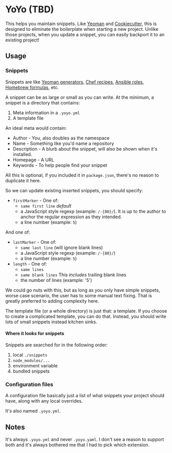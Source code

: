 YoYo (TBD)
==========

This helps you maintain snippets. Like [Yeoman] and [Cookiecutter], this is
designed to eliminate the boilerplate when starting a new project. Unlike those
projects, when you update a snippet, you can easily backport it to an existing
project!

  [Yeoman]: http://yeoman.io/
  [Cookiecutter]: https://cookiecutter.readthedocs.io/en/latest/


Usage
-----

### Snippets

Snippets are like [Yeoman generators], [Chef recipes], [Ansible roles],
[Homebrew formulas], etc.

A snippet can be as large or small as you can write. At the minimum, a snippet
is a directory that contains:

1. Meta information in a `.yoyo.yml`
2. A template file

An ideal meta would contain:

* Author - You, also doubles as the namespace
* Name - Something like you'd name a repository
* Description - A blurb about the snippet, will also be shown when it's installed.
* Homepage - A URL
* Keywords - To help people find your snippet

All this is optional, if you included it in `package.json`, there's no reason
to duplicate it here.

So we can update existing inserted snippets, you should specify:

* `firstMarker` - One of:
  * `same first line` *default*
  * a JavaScript style regexp (example: `/-{80}/`). It is up to the author to
    anchor the regular expression as they intended.
  * a line number (example: `5`)

And one of:

* `lastMarker` - One of:
  * `same last line` (will ignore blank lines)
  * a JavaScript style regexp (example: `/-{80}/`)
  * a line number (example: `5`)
* `length` - One of:
  * `same lines`
  * `same blank lines` This *includes* trailing blank lines
  * the number of lines (example: '5')

We could go nuts with this, but as long as you only have simple snippets, worse
case scenario, the user has to some manual text fixing. That is greatly
preferred to adding complexity here.

The template file (or a whole directory) is just that: a template. If you
choose to create a complicated template, you can do that. Instead, you should
write lots of small snippets instead kitchen sinks.

#### Where it looks for snippets

Snippets are searched for in the following order:

1. local `./snippets`
2. `node_modules/...`
3. environment variable
4. bundled snippets

  [Yeoman generators]: http://yeoman.io/authoring/
  [Chef recipes]: https://docs.chef.io/recipes.html
  [Ansible roles]: http://docs.ansible.com/ansible/playbooks_roles.html
  [Homebrew formulas]: https://github.com/Homebrew/brew/blob/master/docs/Formula-Cookbook.md
  [semver]: http://semver.org/
  [Babel Setup]: https://babeljs.io/docs/setup/


### Configuration files

A configuration file basically just a list of what snippets your project should
have, along with any local overrides.

It's also named `.yoyo.yml`.

## Notes

It's always `.yoyo.yml` and never `.yoyo.yaml`. I don't see a reason to support
both and it's always bothered me that I had to pick which extension.
